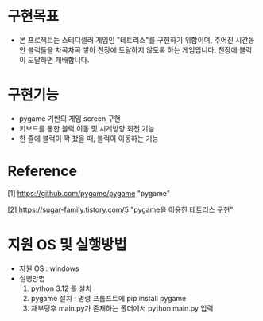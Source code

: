 # 구현목표
- 본 프로젝트는 스테디셀러 게임인 "테트리스"를 구현하기 위함이며, 주어진 시간동안 블럭들을 차곡차곡 쌓아 천장에 도달하지 않도록 하는 게임입니다. 천장에 블럭이 도달하면 패배합니다.

# 구현기능
- pygame 기반의 게임 screen 구현
- 키보드를 통한 블럭 이동 및 시계방향 회전 기능
- 한 줄에 블럭이 꽉 찼을 때, 블럭이 이동하는 기능


# Reference 
[1] https://github.com/pygame/pygame "pygame"

[2] https://sugar-family.tistory.com/5 "pygame을 이용한 테트리스 구현"

# 지원 OS 및 실행방법

- 지원 OS : windows
- 실행방법 
    1. python 3.12 를 설치
    2. pygame 설치 : 명령 프롬프트에 pip install pygame
    3. 재부팅후 main.py가 존재하는 폴더에서 python main.py 입력